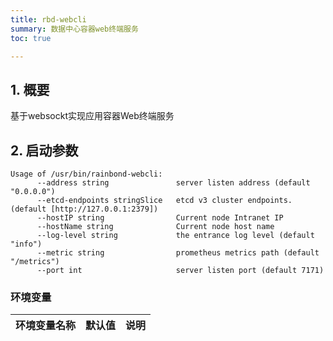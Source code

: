 ```yaml
---
title: rbd-webcli
summary: 数据中心容器web终端服务
toc: true

---
```


## 1. 概要

基于websockt实现应用容器Web终端服务

## 2. 启动参数

```
Usage of /usr/bin/rainbond-webcli:
      --address string               server listen address (default "0.0.0.0")
      --etcd-endpoints stringSlice   etcd v3 cluster endpoints. (default [http://127.0.0.1:2379])
      --hostIP string                Current node Intranet IP
      --hostName string              Current node host name
      --log-level string             the entrance log level (default "info")
      --metric string                prometheus metrics path (default "/metrics")
      --port int                     server listen port (default 7171)
```


### 环境变量

|   环境变量名称   |  默认值    |   说明   |
| ---- | ---- | ---- |

